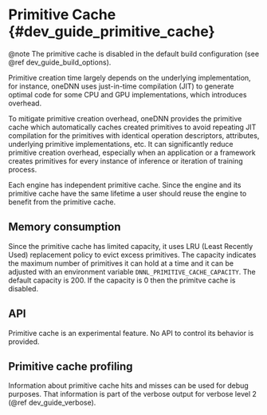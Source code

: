 Primitive Cache {#dev_guide_primitive_cache}
===========================================================

@note The primitive cache is disabled in the default build configuration
(see @ref dev_guide_build_options).

Primitive creation time largely depends on the underlying implementation,
for instance, oneDNN uses just-in-time compilation (JIT) to generate optimal
code for some CPU and GPU implementations, which introduces overhead.

To mitigate primitive creation overhead, oneDNN provides the primitive cache
which automatically caches created primitives to avoid repeating JIT compilation
for the primitives with identical operation descriptors, attributes, underlying
primitive implementations, etc. It can significantly reduce primitive creation
overhead, especially when an application or a framework creates primitives
for every instance of inference or iteration of training process.

Each engine has independent primitive cache. Since the engine and its primitive
cache have the same lifetime a user should reuse the engine to benefit
from the primitive cache.

## Memory consumption
Since the primitive cache has limited capacity, it uses
LRU (Least Recently Used) replacement policy to evict excess primitives.
The capacity indicates the maximum number of primitives it can hold at a time
and it can be adjusted with an environment variable
`DNNL_PRIMITIVE_CACHE_CAPACITY`. The default capacity is 200. If the capacity
is 0 then the primitve cache is disabled.

## API
Primitive cache is an experimental feature. No API to control its behavior
is provided.

## Primitive cache profiling
Information about primitive cache hits and misses can be used for debug
purposes. That information is part of the verbose output for verbose
level 2 (@ref dev_guide_verbose).
